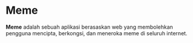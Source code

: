 # Meme 

**Meme** adalah sebuah aplikasi berasaskan web yang membolehkan pengguna mencipta, berkongsi, dan meneroka meme di seluruh internet. 

